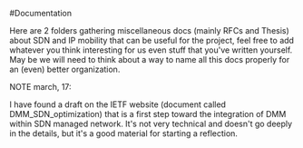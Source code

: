 #Documentation

Here are 2 folders gathering miscellaneous docs (mainly RFCs and
Thesis) about SDN and IP mobility that can be useful for the project,
feel free to add whatever you think interesting for us even stuff that
you've written yourself. May be we will need to think about a way to
name all this docs properly for an (even) better organization.

NOTE march, 17:

I have found a draft on the IETF  website (document called
DMM_SDN_optimization) that is a first step toward the integration of
DMM within SDN managed network. It's not very technical and doesn't go
deeply in the details, but it's a good material for starting a
reflection.
